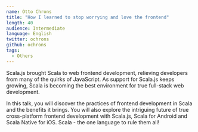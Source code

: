 ```yaml
---
name: Otto Chrons
title: "How I learned to stop worrying and love the frontend"
length: 40
audience: Intermediate
language: English
twitter: ochrons
github: ochrons
tags:
  - Others
---
```

Scala.js brought Scala to web frontend development, relieving developers from many of the quirks of JavaScript. As support for Scala.js keeps growing, Scala is becoming the best environment for true full-stack web development.

In this talk, you will discover the practices of frontend development in Scala and the benefits it brings. You will also explore the intriguing future of true cross-platform frontend development with Scala.js, Scala for Android and Scala Native for iOS. Scala - the one language to rule them all!